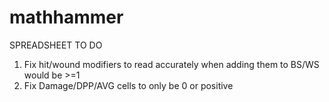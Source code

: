 # mathhammer

SPREADSHEET TO DO
1) Fix hit/wound modifiers to read accurately when adding them to BS/WS would be >=1  
2) Fix Damage/DPP/AVG cells to only be 0 or positive 

